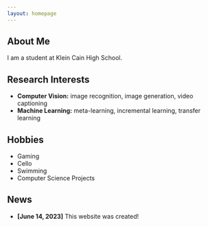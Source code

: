 ```yaml
---
layout: homepage
---
```


## About Me

I am a student at Klein Cain High School.

## Research Interests

- **Computer Vision:** image recognition, image generation, video captioning
- **Machine Learning:** meta-learning, incremental learning, transfer learning

## Hobbies

- Gaming
- Cello
- Swimming
- Computer Science Projects

## News
- **[June 14, 2023]** This website was created!
